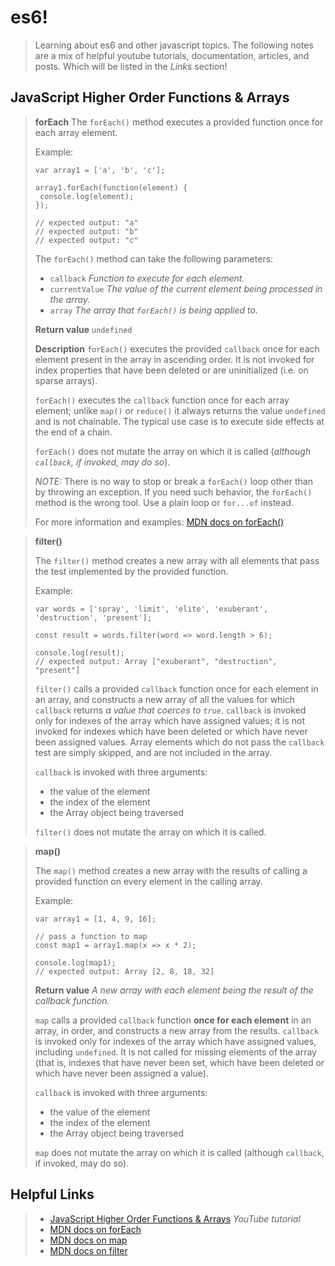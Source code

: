 es6!
===================
> Learning about es6 and other javascript topics. The following notes are a mix of helpful youtube tutorials, documentation, articles, and posts. Which will be listed in the *Links* section!

JavaScript Higher Order Functions & Arrays
-------------
>  
>**forEach**
>The ```forEach()``` method executes a provided function once for each array element.
>
>Example:
>
>```
>var array1 = ['a', 'b', 'c'];
>
>array1.forEach(function(element) {
>  console.log(element);
>});
>
>// expected output: "a"
>// expected output: "b"
>// expected output: "c"
>```
>
>The ```forEach()``` method can take the following parameters:
> - ```callback```
> *Function to execute for each element.*
> - ```currentValue```
> *The value of the current element being processed in the array.*
> - ```array```
> *The array that ```forEach()``` is being applied to.*
>
>**Return value**
>```undefined```
>
>**Description**
>```forEach()``` executes the provided ```callback``` once for each element present in the array in ascending order. It is not invoked for index properties that have been deleted or are uninitialized (i.e. on sparse arrays).
>
>```forEach()``` executes the ```callback``` function once for each array element; unlike ```map()``` or ```reduce()``` it always returns the value ```undefined``` and is not chainable. The typical use case is to execute side effects at the end of a chain.
>
>```forEach()``` does not mutate the array on which it is called (*although ```callback```, if invoked, may do so*).
>
>*NOTE:*
>There is no way to stop or break a ```forEach()``` loop other than by throwing an exception. If you need such behavior, the ```forEach()``` method is the wrong tool. Use a plain loop or ```for...of``` instead.
>
> For more information and examples: [MDN docs on forEach()](https://developer.mozilla.org/en-US/docs/Web/JavaScript/Reference/Global_Objects/Array/forEach)
>

>
>**filter()**
>
>The ```filter()``` method creates a new array with all elements that pass the test implemented by the provided function.
>
>Example:
>
>```
>var words = ['spray', 'limit', 'elite', 'exuberant', 'destruction', 'present'];
>
>const result = words.filter(word => word.length > 6);
>
>console.log(result);
>// expected output: Array ["exuberant", "destruction", "present"]
>
>```
>
>```filter()``` calls a provided ```callback``` function once for each element in an array, and constructs a new array of all the values for which ```callback``` returns *a value that coerces to ```true```*. ```callback``` is invoked only for indexes of the array which have assigned values; it is not invoked for indexes which have been deleted or which have never been assigned values. Array elements which do not pass the ```callback``` test are simply skipped, and are not included in the array.
>
>```callback``` is invoked with three arguments:
> - the value of the element
> - the index of the element
> - the Array object being traversed
>
>```filter()``` does not mutate the array on which it is called.
>

>
>**map()**
>
>The ```map()``` method creates a new array with the results of calling a provided function on every element in the calling array.
>
>Example:
>```
>var array1 = [1, 4, 9, 16];
>
>// pass a function to map
>const map1 = array1.map(x => x * 2);
>
>console.log(map1);
>// expected output: Array [2, 8, 18, 32]
>```
>
>**Return value**
>*A new array with each element being the result of the callback function.*
>
>```map``` calls a provided ```callback``` function **once for each element** in an array, in order, and constructs a new array from the results. ```callback``` is invoked only for indexes of the array which have assigned values, including ```undefined```. It is not called for missing elements of the array (that is, indexes that have never been set, which have been deleted or which have never been assigned a value).
>
>```callback``` is invoked with three arguments:
> - the value of the element
> - the index of the element
> - the Array object being traversed
>
>```map``` does not mutate the array on which it is called (although ```callback```, if invoked, may do so).
>



Helpful Links
-------------
>
> -  [JavaScript Higher Order Functions & Arrays](https://www.youtube.com/watch?v=rRgD1yVwIvE)
>  *YouTube tutorial*
>  - [MDN docs on forEach](https://developer.mozilla.org/en-US/docs/Web/JavaScript/Reference/Global_Objects/Array/forEach)
> - [MDN docs on map](https://developer.mozilla.org/en-US/docs/Web/JavaScript/Reference/Global_Objects/Array/map)
> - [MDN docs on filter](https://developer.mozilla.org/en-US/docs/Web/JavaScript/Reference/Global_Objects/Array/filter)
